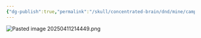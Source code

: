```yaml
---
{"dg-publish":true,"permalink":"/skull/concentrated-brain/dnd/mine/campaigns/starfall/events/weekday/0-moon-day/numbers/","tags":["Tagless"],"noteIcon":""}
---
```


<!--⚠️Imgur upload failed, check dev console-->
![Pasted image 20250411214449.png](/img/user/images/Pasted%20image%2020250411214449.png)